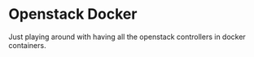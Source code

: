 Openstack Docker
=========
Just playing around with having all the openstack controllers in docker containers.
